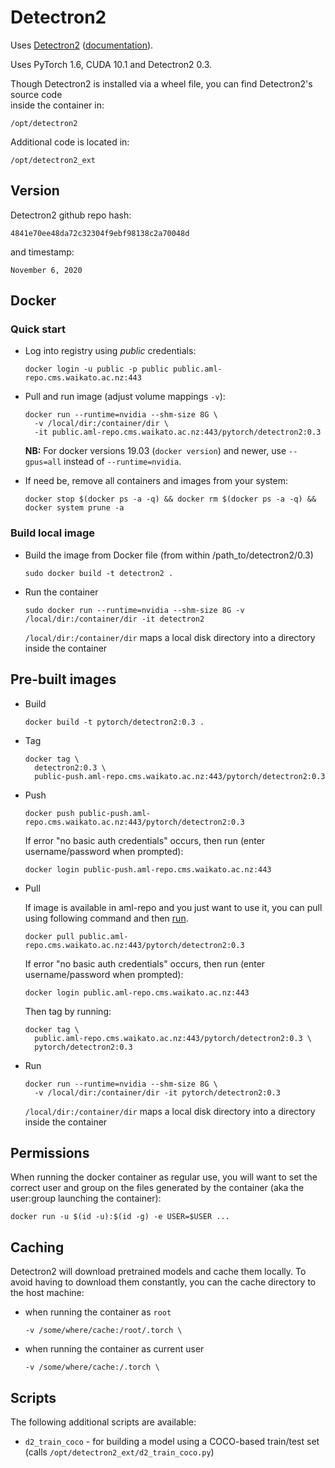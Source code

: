 # Detectron2

Uses [Detectron2](https://github.com/facebookresearch/detectron2) ([documentation](https://detectron2.readthedocs.io/en/v0.3/)). 

Uses PyTorch 1.6, CUDA 10.1 and Detectron2 0.3.

Though Detectron2 is installed via a wheel file, you can find Detectron2's source code \
inside the container in:

```commandline
/opt/detectron2
```

Additional code is located in:

```commandline
/opt/detectron2_ext
```

## Version

Detectron2 github repo hash:

```
4841e70ee48da72c32304f9ebf98138c2a70048d
```

and timestamp:

```
November 6, 2020
```

## Docker

### Quick start

* Log into registry using *public* credentials:

  ```commandline
  docker login -u public -p public public.aml-repo.cms.waikato.ac.nz:443 
  ```

* Pull and run image (adjust volume mappings `-v`):

  ```commandline
  docker run --runtime=nvidia --shm-size 8G \
    -v /local/dir:/container/dir \
    -it public.aml-repo.cms.waikato.ac.nz:443/pytorch/detectron2:0.3
  ```

  **NB:** For docker versions 19.03 (`docker version`) and newer, use `--gpus=all` instead of `--runtime=nvidia`.

* If need be, remove all containers and images from your system:

  ```commandline
  docker stop $(docker ps -a -q) && docker rm $(docker ps -a -q) && docker system prune -a
  ```

### Build local image

* Build the image from Docker file (from within /path_to/detectron2/0.3)

  ```commandline
  sudo docker build -t detectron2 .
  ```
  
* Run the container

  ```commandline
  sudo docker run --runtime=nvidia --shm-size 8G -v /local/dir:/container/dir -it detectron2
  ```
  `/local/dir:/container/dir` maps a local disk directory into a directory inside the container

## Pre-built images

* Build

  ```commandline
  docker build -t pytorch/detectron2:0.3 .
  ```
  
* Tag

  ```commandline
  docker tag \
    detectron2:0.3 \
    public-push.aml-repo.cms.waikato.ac.nz:443/pytorch/detectron2:0.3
  ```
  
* Push

  ```commandline
  docker push public-push.aml-repo.cms.waikato.ac.nz:443/pytorch/detectron2:0.3
  ```
  If error "no basic auth credentials" occurs, then run (enter username/password when prompted):
  
  ```commandline
  docker login public-push.aml-repo.cms.waikato.ac.nz:443
  ```
  
* Pull

  If image is available in aml-repo and you just want to use it, you can pull using following command and then [run](#run).

  ```commandline
  docker pull public.aml-repo.cms.waikato.ac.nz:443/pytorch/detectron2:0.3
  ```
  If error "no basic auth credentials" occurs, then run (enter username/password when prompted):
  
  ```commandline
  docker login public.aml-repo.cms.waikato.ac.nz:443
  ```
  Then tag by running:
  
  ```commandline
  docker tag \
    public.aml-repo.cms.waikato.ac.nz:443/pytorch/detectron2:0.3 \
    pytorch/detectron2:0.3
  ```
  
* <a name="run">Run</a>

  ```commandline
  docker run --runtime=nvidia --shm-size 8G \
    -v /local/dir:/container/dir -it pytorch/detectron2:0.3
  ```
  `/local/dir:/container/dir` maps a local disk directory into a directory inside the container


## Permissions

When running the docker container as regular use, you will want to set the correct
user and group on the files generated by the container (aka the user:group launching
the container):

```commandline
docker run -u $(id -u):$(id -g) -e USER=$USER ...
```

## Caching

Detectron2 will download pretrained models and cache them locally. To avoid having
to download them constantly, you can the cache directory to the host machine:

* when running the container as `root`

  ```commandline
  -v /some/where/cache:/root/.torch \
  ```

* when running the container as current user

  ```commandline
  -v /some/where/cache:/.torch \
  ```


## Scripts

The following additional scripts are available:

* `d2_train_coco` - for building a model using a COCO-based train/test set (calls `/opt/detectron2_ext/d2_train_coco.py`)
